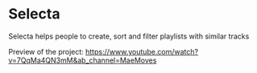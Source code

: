 # Selecta
Selecta helps people to create, sort and filter playlists with similar tracks

Preview of the project: https://www.youtube.com/watch?v=7QqMa4QN3mM&ab_channel=MaeMoves
